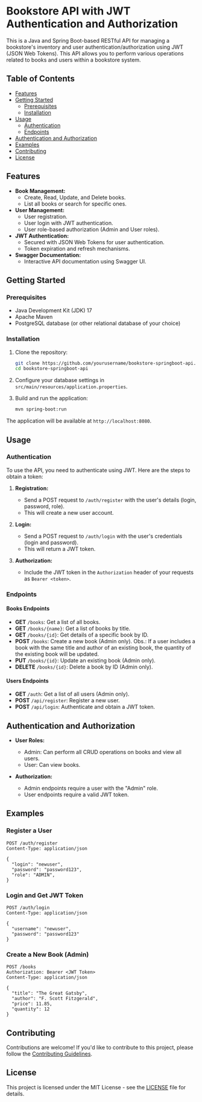 # Bookstore API with JWT Authentication and Authorization

This is a Java and Spring Boot-based RESTful API for managing a bookstore's inventory and user authentication/authorization using JWT (JSON Web Tokens). This API allows you to perform various operations related to books and users within a bookstore system.

## Table of Contents
- [Features](#features)
- [Getting Started](#getting-started)
  - [Prerequisites](#prerequisites)
  - [Installation](#installation)
- [Usage](#usage)
  - [Authentication](#authentication)
  - [Endpoints](#endpoints)
- [Authentication and Authorization](#authentication-and-authorization)
- [Examples](#examples)
- [Contributing](#contributing)
- [License](#license)

## Features
- **Book Management:**
  - Create, Read, Update, and Delete books.
  - List all books or search for specific ones.
- **User Management:**
  - User registration.
  - User login with JWT authentication.
  - User role-based authorization (Admin and User roles).
- **JWT Authentication:**
  - Secured with JSON Web Tokens for user authentication.
  - Token expiration and refresh mechanisms.
- **Swagger Documentation:**
  - Interactive API documentation using Swagger UI.

## Getting Started

### Prerequisites
- Java Development Kit (JDK) 17
- Apache Maven
- PostgreSQL database (or other relational database of your choice)

### Installation
1. Clone the repository:

   ```bash
   git clone https://github.com/yourusername/bookstore-springboot-api.git
   cd bookstore-springboot-api
   ```

2. Configure your database settings in `src/main/resources/application.properties`.

3. Build and run the application:

   ```bash
   mvn spring-boot:run
   ```

The application will be available at `http://localhost:8080`.

## Usage

### Authentication
To use the API, you need to authenticate using JWT. Here are the steps to obtain a token:

1. **Registration:**
   - Send a POST request to `/auth/register` with the user's details (login, password, role).
   - This will create a new user account.

2. **Login:**
   - Send a POST request to `/auth/login` with the user's credentials (login and password).
   - This will return a JWT token.

3. **Authorization:**
   - Include the JWT token in the `Authorization` header of your requests as `Bearer <token>`.

### Endpoints

#### Books Endpoints
- **GET** `/books`: Get a list of all books.
- **GET** `/books/{name}`: Get a list of books by title.
- **GET** `/books/{id}`: Get details of a specific book by ID.
- **POST** `/books`: Create a new book (Admin only). Obs.: If a user includes a book with the same title and author of an existing book, the quantity of the existing book will be updated.
- **PUT** `/books/{id}`: Update an existing book (Admin only).
- **DELETE** `/books/{id}`: Delete a book by ID (Admin only).

#### Users Endpoints
- **GET** `/auth`: Get a list of all users (Admin only).
- **POST** `/api/register`: Register a new user.
- **POST** `/api/login`: Authenticate and obtain a JWT token.

## Authentication and Authorization

- **User Roles:**
  - Admin: Can perform all CRUD operations on books and view all users.
  - User: Can view books.

- **Authorization:**
  - Admin endpoints require a user with the "Admin" role.
  - User endpoints require a valid JWT token.

## Examples

### Register a User
```http
POST /auth/register
Content-Type: application/json

{
  "login": "newuser",
  "password": "password123",
  "role": "ADMIN",
}
```

### Login and Get JWT Token
```http
POST /auth/login
Content-Type: application/json

{
  "username": "newuser",
  "password": "password123"
}
```

### Create a New Book (Admin)
```http
POST /books
Authorization: Bearer <JWT Token>
Content-Type: application/json

{
  "title": "The Great Gatsby",
  "author": "F. Scott Fitzgerald",
  "price": 11.85,
  "quantity": 12
}
```

## Contributing

Contributions are welcome! If you'd like to contribute to this project, please follow the [Contributing Guidelines](CONTRIBUTING.md).

## License

This project is licensed under the MIT License - see the [LICENSE](LICENSE) file for details.

